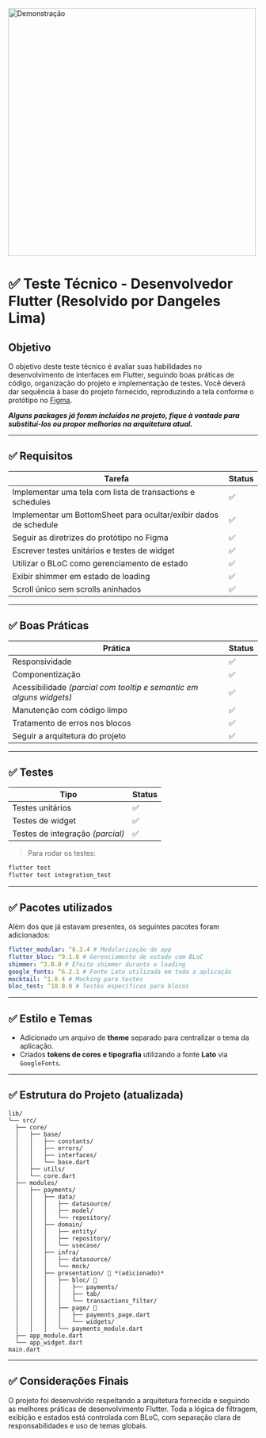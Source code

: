 <img src="demo.gif" alt="Demonstração" width="500"/>

# ✅ Teste Técnico - Desenvolvedor Flutter (Resolvido por Dangeles Lima)

## Objetivo

O objetivo deste teste técnico é avaliar suas habilidades no desenvolvimento de interfaces em Flutter, seguindo boas práticas de código, organização do projeto e implementação de testes. Você deverá dar sequência à base do projeto fornecido, reproduzindo a tela conforme o protótipo no [Figma](https://www.figma.com/design/QWC5IksyTx2k65ZzkPz3r1/Processo-seletivo---Dev-flutter?node-id=1-4313&t=WNNCW8T4MMI6Z9M8-1).

**_Alguns packages já foram incluídos no projeto, fique à vontade para substituí-los ou propor melhorias na arquitetura atual._**

---

## ✅ Requisitos

| Tarefa                                                           | Status |
| ---------------------------------------------------------------- | ------ |
| Implementar uma tela com lista de transactions e schedules       | ✅     |
| Implementar um BottomSheet para ocultar/exibir dados de schedule | ✅     |
| Seguir as diretrizes do protótipo no Figma                       | ✅     |
| Escrever testes unitários e testes de widget                     | ✅     |
| Utilizar o BLoC como gerenciamento de estado                     | ✅     |
| Exibir shimmer em estado de loading                              | ✅     |
| Scroll único sem scrolls aninhados                               | ✅     |

---

## ✅ Boas Práticas

| Prática                                                             | Status |
| ------------------------------------------------------------------- | ------ |
| Responsividade                                                      | ✅     |
| Componentização                                                     | ✅     |
| Acessibilidade _(parcial com tooltip e semantic em alguns widgets)_ | ✅     |
| Manutenção com código limpo                                         | ✅     |
| Tratamento de erros nos blocos                                      | ✅     |
| Seguir a arquitetura do projeto                                     | ✅     |

---

## ✅ Testes

| Tipo                             | Status |
| -------------------------------- | ------ |
| Testes unitários                 | ✅     |
| Testes de widget                 | ✅     |
| Testes de integração _(parcial)_ | ✅     |

> Para rodar os testes:

```bash
flutter test
flutter test integration_test
```

---

## ✅ Pacotes utilizados

Além dos que já estavam presentes, os seguintes pacotes foram adicionados:

```yaml
flutter_modular: ^6.3.4 # Modularização do app
flutter_bloc: ^9.1.0 # Gerenciamento de estado com BLoC
shimmer: ^3.0.0 # Efeito shimmer durante o loading
google_fonts: ^6.2.1 # Fonte Lato utilizada em toda a aplicação
mocktail: ^1.0.4 # Mocking para testes
bloc_test: ^10.0.0 # Testes específicos para blocos
```

---

## ✅ Estilo e Temas

- Adicionado um arquivo de **theme** separado para centralizar o tema da aplicação.
- Criados **tokens de cores e tipografia** utilizando a fonte **Lato** via `GoogleFonts`.

---

## ✅ Estrutura do Projeto (atualizada)

```
lib/
└── src/
  ├── core/
  │   ├── base/
  │   │   ├── constants/
  │   │   ├── errors/
  │   │   ├── interfaces/
  │   │   └── base.dart
  │   ├── utils/
  │   └── core.dart
  ├── modules/
  │   ├── payments/
  │   │   ├── data/
  │   │   │   ├── datasource/
  │   │   │   ├── model/
  │   │   │   └── repository/
  │   │   ├── domain/
  │   │   │   ├── entity/
  │   │   │   ├── repository/
  │   │   │   └── usecase/
  │   │   ├── infra/
  │   │   │   ├── datasource/
  │   │   │   └── mock/
  │   │   ├── presentation/ 🔵 *(adicionado)*
  │   │   │   ├── bloc/ 🔵
  │   │   │   │   ├── payments/
  │   │   │   │   ├── tab/
  │   │   │   │   └── transactions_filter/
  │   │   │   ├── page/ 🔵
  │   │   │   │   ├── payments_page.dart
  │   │   │   │   └── widgets/
  │   │   │   └── payments_module.dart
  ├── app_module.dart
  └── app_widget.dart
main.dart
```

---

## ✅ Considerações Finais

O projeto foi desenvolvido respeitando a arquitetura fornecida e seguindo as melhores práticas de desenvolvimento Flutter. Toda a lógica de filtragem, exibição e estados está controlada com BLoC, com separação clara de responsabilidades e uso de temas globais.
